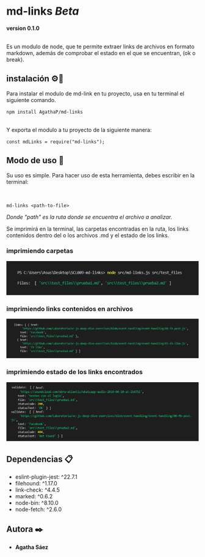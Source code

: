 # md-links _Beta_
**version 0.1.0**

<br>
Es un modulo de node, que te permite extraer links de archivos en formato markdown, además de comprobar el estado en el que se encuentran, (ok o break).

## instalación  ⚙️🔧

Para instalar el modulo de md-link en tu proyecto, usa en tu terminal el siguiente comando.

```
npm install AgathaP/md-links
```
<br>
Y exporta el modulo a tu proyecto de la siguiente manera:

```
const mdLinks = require("md-links");
```

## Modo de uso 📌

Su uso es simple. Para hacer uso de esta herramienta, debes escribir en la terminal:

<br>

```
md-links <path-to-file>
```
_Donde "path" es la ruta donde se encuentra el archivo a analizar._

Se imprimirá en la terminal, las carpetas encontradas en la ruta, los links contenidos dentro del o los archivos .md y el estado de los links.
<br>
### imprimiendo carpetas
![imprimiendo-carpetas](src\img\imprimiendo-carpetas.png)
<br>
### imprimiendo links contenidos en archivos
![links-encontrados](img\links-encontrados.png)
<br>
### imprimiendo estado de los links encontrados
![links-validados](img\links-validados.png)

## Dependencias 📋
* eslint-plugin-jest: ^22.7.1
* filehound: ^1.17.0
* link-check: ^4.4.5
* marked: ^0.6.2
* node-bin: ^8.10.0
* node-fetch: ^2.6.0

## Autora ✒️
* **Agatha Sáez**